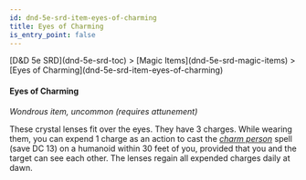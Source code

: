 ```yaml
---
id: dnd-5e-srd-item-eyes-of-charming
title: Eyes of Charming
is_entry_point: false
---
```


<breadcrumb>
[D&D 5e SRD](dnd-5e-srd-toc) >  [Magic Items](dnd-5e-srd-magic-items) > [Eyes of Charming](dnd-5e-srd-item-eyes-of-charming)
</breadcrumb>

#### Eyes of Charming

*Wondrous item, uncommon (requires attunement)*

These crystal lenses fit over the eyes. They have 3 charges. While wearing them, you can expend 1 charge as an action to cast the [*charm person*](dnd-5e-srd-spell-charm-person) spell (save DC 13) on a humanoid within 30 feet of you, provided that you and the target can see each other. The lenses regain all expended charges daily at dawn.


